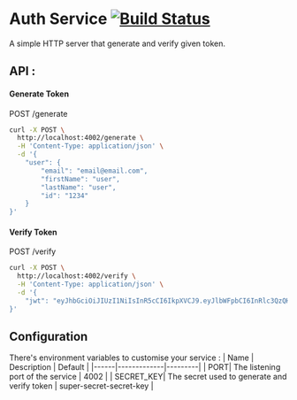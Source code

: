 # Auth Service [![Build Status](https://travis-ci.com/Tarektouati/auth-service.svg?branch=master)](https://travis-ci.com/Tarektouati/auth-service)

A simple HTTP server that generate and verify given token.

## API :

#### Generate Token

POST /generate

```bash
curl -X POST \
  http://localhost:4002/generate \
  -H 'Content-Type: application/json' \
  -d '{
	"user": {
		"email": "email@email.com",
		"firstName": "user",
		"lastName": "user",
		"id": "1234"
	}
}'
```

#### Verify Token

POST /verify

```bash
curl -X POST \
  http://localhost:4002/verify \
  -H 'Content-Type: application/json' \
  -d '{
	"jwt": "eyJhbGciOiJIUzI1NiIsInR5cCI6IkpXVCJ9.eyJlbWFpbCI6InRlc3QzQHRlc3QuY29tIiwiZXhwIjo4NjQwMCwibGFzdE5hbWUiOiJ0ZXN0MiIsImlzcyI6ImF1dGhzZXJ2aWNlIiwiZmlyc3ROYW1lIjoidGVzdDEiLCJpZCI6ImVoaGVoaGUifQ.Q6W9UWtZW_GywfLz6louPJ8JgC96IX2ZadVmYWizC2Q"
}'
```

## Configuration

There's environment variables to customise your service :
| Name | Description | Default |
|------|-------------|---------|
| PORT| The listening port of the service | 4002 |
| SECRET_KEY| The secret used to generate and verify token | super-secret-secret-key |
